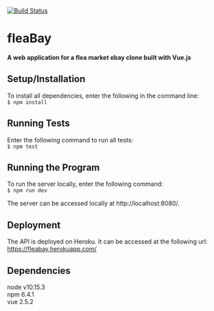 [![Build Status](https://travis-ci.org/jchung722/fleaBay-web.svg?branch=master)](https://travis-ci.org/jchung722/fleaBay-web)
# fleaBay

**A web application for a flea market ebay clone built with Vue.js**


## Setup/Installation
To install all dependencies, enter the following in the command line:  
```$ npm install```

## Running Tests
Enter the following command to run all tests:   
```$ npm test```  
## Running the Program
To run the server locally, enter the following command:   
```$ npm run dev```

The server can be accessed locally at http://localhost:8080/.

## Deployment
The API is deployed on Heroku. It can be accessed at the following url:  
https://fleabay.herokuapp.com/

## Dependencies
node v10.15.3    
npm 6.4.1  
vue 2.5.2